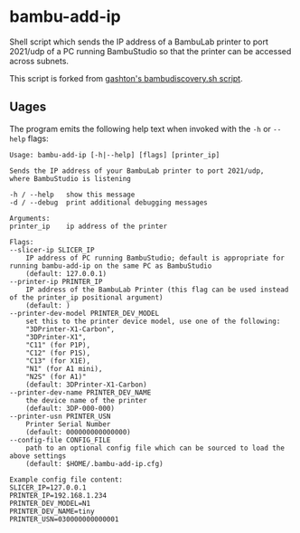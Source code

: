 # bambu-add-ip

Shell script which sends the IP address of a BambuLab printer to port 2021/udp of a PC running BambuStudio so that the printer can be accessed across subnets.

This script is forked from [gashton's bambudiscovery.sh script](https://github.com/gashton/bambustudio_tools/blob/master/bambudiscovery.sh).

## Uages

The program emits the following help text when invoked with the `-h` or `--help` flags:

```
Usage: bambu-add-ip [-h|--help] [flags] [printer_ip]

Sends the IP address of your BambuLab printer to port 2021/udp,
where BambuStudio is listening

-h / --help   show this message
-d / --debug  print additional debugging messages

Arguments:
printer_ip    ip address of the printer

Flags:
--slicer-ip SLICER_IP
    IP address of PC running BambuStudio; default is appropriate for running bambu-add-ip on the same PC as BambuStudio
    (default: 127.0.0.1)
--printer-ip PRINTER_IP
    IP address of the BambuLab Printer (this flag can be used instead of the printer_ip positional argument)
    (default: )
--printer-dev-model PRINTER_DEV_MODEL
    set this to the printer device model, use one of the following:
    "3DPrinter-X1-Carbon",
    "3DPrinter-X1",
    "C11" (for P1P),
    "C12" (for P1S),
    "C13" (for X1E),
    "N1" (for A1 mini),
    "N2S" (for A1)"
    (default: 3DPrinter-X1-Carbon)
--printer-dev-name PRINTER_DEV_NAME
    the device name of the printer
    (default: 3DP-000-000)
--printer-usn PRINTER_USN
    Printer Serial Number
    (default: 000000000000000)
--config-file CONFIG_FILE
    path to an optional config file which can be sourced to load the above settings
    (default: $HOME/.bambu-add-ip.cfg)

Example config file content:
SLICER_IP=127.0.0.1
PRINTER_IP=192.168.1.234
PRINTER_DEV_MODEL=N1
PRINTER_DEV_NAME=tiny
PRINTER_USN=030000000000001
```
